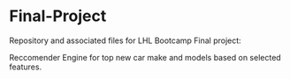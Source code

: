 # Final-Project
Repository and associated files for LHL Bootcamp Final project:

Reccomender Engine for top new car make and models based on selected features.
